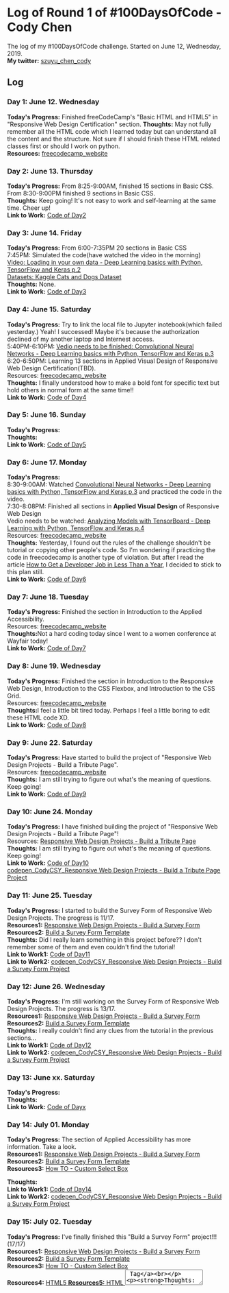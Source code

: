 # Log of Round 1 of #100DaysOfCode - Cody Chen

The log of my #100DaysOfCode challenge. Started on June 12, Wednesday, 2019.<br>
<strong>My twitter:</strong> <a href="https://twitter.com/szuyu_chen_cody">szuyu_chen_cody</a><br> 
## Log

### Day 1: June 12. Wednesday
<strong>Today's Progress:</strong> Finished freeCodeCamp's "Basic HTML and HTML5" in "Responsive Web Design Certification" section.
<strong>Thoughts:</strong> May not fully remember all the HTML code which I learned today but can understand all the content and the structure. Not sure if I should finish these HTML related classes first or should I work on python.<br>
<strong>Resources:</strong> <a href="https://learn.freecodecamp.org/">freecodecamp_website</a><br>


### Day 2: June 13. Thursday
<strong>Today's Progress:</strong> From 8:25-9:00AM, finished 15 sections in Basic CSS. <br>
From 8:30-9:00PM finished 9 sections in Basic CSS.<br>
<strong>Thoughts:</strong> Keep going! It's not easy to work and self-learning at the same time. Cheer up!<br>
<strong>Link to Work:</strong> <a href="https://github.com/chen-szuyu-cody/100-days-of-code/blob/master/r1code/day2">Code of Day2</a><br>


### Day 3: June 14. Friday
<strong>Today's Progress:</strong> From 6:00-7:35PM 20 sections in Basic CSS <br>
7:45PM: Simulated the code(have watched the video in the morning) <br>
<a href="https://www.youtube.com/watch?v=j-3vuBynnOE&t=232s">Video: Loading in your own data - Deep Learning basics with Python, TensorFlow and Keras p.2</a><br>
<a href="https://www.microsoft.com/en-us/download/details.aspx?id=54765">Datasets: Kaggle Cats and Dogs Dataset</a><br>
<strong>Thoughts:</strong> None.<br>
<strong>Link to Work:</strong> <a href="https://github.com/chen-szuyu-cody/100-days-of-code/blob/master/r1code/day3">Code of Day3</a><br>


### Day 4: June 15. Saturday
<strong>Today's Progress:</strong> Try to link the local file to Jupyter inotebook(which failed yesterday.) Yeah! I successed! Maybe it's because the authorization declined of my another laptop and Internest access.<br>
5:40PM-6:10PM: </strong> <a href="https://www.youtube.com/watch?v=WvoLTXIjBYU">Vedio needs to be finished: Convolutional Neural Networks - Deep Learning basics with Python, TensorFlow and Keras p.3</a><br>
6:20-6:50PM: Learning 13 sections in Applied Visual Design of Responsive Web Design Certification(TBD).<br>
Resources:</strong> <a href="https://learn.freecodecamp.org/">freecodecamp_website</a><br>
<strong>Thoughts:</strong> I finally understood how to make a bold font for specific text but hold others in normal form at the same time!!<br>
<strong>Link to Work:</strong> <a href="https://github.com/chen-szuyu-cody/100-days-of-code/blob/master/r1code/day4">Code of Day4</a><br>

### Day 5: June 16. Sunday
<strong>Today's Progress:</strong> <br>
<strong>Thoughts:</strong> <br>
<strong>Link to Work:</strong> <a href="https://github.com/chen-szuyu-cody/100-days-of-code/blob/master/r1code/day5">Code of Day5</a><br>

### Day 6: June 17. Monday
<strong>Today's Progress:</strong> <br>
8:30-9:00AM: Watched <a href="https://www.youtube.com/watch?v=WvoLTXIjBYU">Convolutional Neural Networks - Deep Learning basics with Python, TensorFlow and Keras p.3</a> and practiced the code in the video.<br> 
7:30-8:08PM: Finished all sections in <strong>Applied Visual Design</strong> of Responsive Web Design <br>
Vedio needs to be watched: <a href="https://www.youtube.com/watch?v=BqgTU7_cBnk">Analyzing Models with TensorBoard - Deep Learning with Python, TensorFlow and Keras p.4</a><br>
Resources:</strong> <a href="https://learn.freecodecamp.org/">freecodecamp_website</a><br>
<strong>Thoughts:</strong> Yesterday, I found out the rules of the challenge shouldn't be tutorial or copying other people's code. So I'm wondering if practicing the code in freecodecamp is another type of violation. But after I read the article <a href="https://www.freecodecamp.org/news/how-to-get-a-developer-job-in-less-than-a-year-c27bbfe71645/"> How to Get a Developer Job in Less Than a Year</a>, I decided to stick to this plan still. <br>
<strong>Link to Work:</strong> <a href="https://github.com/chen-szuyu-cody/100-days-of-code/blob/master/r1code/day6">Code of Day6</a><br>

### Day 7: June 18. Tuesday
<strong>Today's Progress:</strong>
Finished the section in Introduction to the Applied Accessibility.<br>
Resources:</strong> <a href="https://learn.freecodecamp.org/">freecodecamp_website</a><br>
<strong>Thoughts:</strong>Not a hard coding today since I went to a women conference at Wayfair today!<br>
<strong>Link to Work:</strong> <a href="https://github.com/chen-szuyu-cody/100-days-of-code/blob/master/r1code/day7">Code of Day7</a><br>

### Day 8: June 19. Wednesday
<strong>Today's Progress:</strong>
Finished the section in Introduction to the Responsive Web Design, Introduction to the CSS Flexbox, and Introduction to the CSS Grid.<br>
Resources:</strong> <a href="https://learn.freecodecamp.org/">freecodecamp_website</a><br>
<strong>Thoughts:</strong>I feel a little bit tired today. Perhaps I feel a little boring to edit these HTML code XD.<br>
<strong>Link to Work:</strong> <a href="https://github.com/chen-szuyu-cody/100-days-of-code/blob/master/r1code/day8">Code of Day8</a><br>

### Day 9: June 22. Saturday
<strong>Today's Progress:</strong>
Have started to build the project of "Responsive Web Design Projects - Build a Tribute Page".
<br>
Resources:</strong> <a href="https://learn.freecodecamp.org/">freecodecamp_website</a><br>
<strong>Thoughts:</strong> I am still trying to figure out what's the meaning of questions. Keep going! <br>
<strong>Link to Work:</strong> <a href="https://github.com/chen-szuyu-cody/100-days-of-code/blob/master/r1code/day9">Code of Day9</a><br>

### Day 10: June 24. Monday
<strong>Today's Progress:</strong>
I have finished building the project of "Responsive Web Design Projects - Build a Tribute Page"!
<br>
Resources:</strong> <a href="https://learn.freecodecamp.org/responsive-web-design/responsive-web-design-projects/build-a-tribute-page">Responsive Web Design Projects - Build a Tribute Page</a><br>
<strong>Thoughts:</strong> I am still trying to figure out what's the meaning of questions. Keep going! <br>
<strong>Link to Work:</strong> <a href="https://github.com/chen-szuyu-cody/100-days-of-code/blob/master/r1code/day10">Code of Day10</a><br>
<a href="https://codepen.io/CodyCSY/pen/LKLrJe">codepen_CodyCSY_Responsive Web Design Projects - Build a Tribute Page Project</a>


### Day 11: June 25. Tuesday
<strong>Today's Progress:</strong>
I started to build the Survey Form of Responsive Web Design Projects. The progress is 11/17.
<br>
<strong>Resources1:</strong> <a href="https://learn.freecodecamp.org/responsive-web-design/responsive-web-design-projects/build-a-survey-form/">Responsive Web Design Projects - Build a Survey Form</a><br>
<strong>Resources2:</strong> <a href="https://codepen.io/freeCodeCamp/full/VPaoNP">Build a Survey Form Template</a><br>
<strong>Thoughts:</strong> Did I really learn something in this project before?? I don't remember some of them and even couldn't find the tutorial! <br>
<strong>Link to Work1:</strong> <a href="https://github.com/chen-szuyu-cody/100-days-of-code/blob/master/r1code/day11">Code of Day11</a><br>
<strong>Link to Work2:</strong> <a href="https://codepen.io/CodyCSY/pen/vqJaqo">codepen_CodyCSY_Responsive Web Design Projects - Build a Survey Form Project</a>


### Day 12: June 26. Wednesday
<strong>Today's Progress:</strong>
I'm still working on the Survey Form of Responsive Web Design Projects. The progress is 13/17.
<br>
<strong>Resources1:</strong> <a href="https://learn.freecodecamp.org/responsive-web-design/responsive-web-design-projects/build-a-survey-form/">Responsive Web Design Projects - Build a Survey Form</a><br>
<strong>Resources2:</strong> <a href="https://codepen.io/freeCodeCamp/full/VPaoNP">Build a Survey Form Template</a><br>
<strong>Thoughts:</strong> I really couldn't find any clues from the tutorial in the previous sections... <br>
<strong>Link to Work1:</strong> <a href="https://github.com/chen-szuyu-cody/100-days-of-code/blob/master/r1code/day12">Code of Day12</a><br>
<strong>Link to Work2:</strong> <a href="https://codepen.io/CodyCSY/pen/vqJaqo">codepen_CodyCSY_Responsive Web Design Projects - Build a Survey Form Project</a>

### Day 13: June xx. Saturday
<strong>Today's Progress:</strong> <br>
<strong>Thoughts:</strong> <br>
<strong>Link to Work:</strong> <a href="r1code/dayx">Code of Dayx</a><br>


### Day 14: July 01. Monday
<strong>Today's Progress:</strong>
The section of Applied Accessibility has more information. Take a look.
<br>
<strong>Resources1:</strong> <a href="https://learn.freecodecamp.org/responsive-web-design/responsive-web-design-projects/build-a-survey-form/">Responsive Web Design Projects - Build a Survey Form</a><br>
<strong>Resources2:</strong> <a href="https://codepen.io/freeCodeCamp/full/VPaoNP">Build a Survey Form Template</a><br>
<strong>Resources3:</strong> <a href="https://www.w3schools.com/howto/howto_custom_select.asp">How TO - Custom Select Box</a><br>

<strong>Thoughts:</strong> <br>
<strong>Link to Work1:</strong> <a href="https://github.com/chen-szuyu-cody/100-days-of-code/blob/master/r1code/day14">Code of Day14</a><br>
<strong>Link to Work2:</strong> <a href="https://codepen.io/CodyCSY/pen/vqJaqo">codepen_CodyCSY_Responsive Web Design Projects - Build a Survey Form Project</a>

### Day 15: July 02. Tuesday
<strong>Today's Progress:</strong>
I've finally finished this "Build a Survey Form" project!!! (17/17)
<br>
<strong>Resources1:</strong> <a href="https://learn.freecodecamp.org/responsive-web-design/responsive-web-design-projects/build-a-survey-form/">Responsive Web Design Projects - Build a Survey Form</a><br>
<strong>Resources2:</strong> <a href="https://codepen.io/freeCodeCamp/full/VPaoNP">Build a Survey Form Template</a><br>
<strong>Resources3:</strong> <a href="https://www.w3schools.com/howto/howto_custom_select.asp">How TO - Custom Select Box</a><br>
<strong>Resources4:</strong> <a href="https://stackoverflow.com/questions/10186913/html5-textarea-placeholder-not-appearing">HTML5 
<strong>Resources5:</strong> <a href="https://www.w3schools.com/tags/tag_textarea.asp">HTML <textarea> Tag</a><br>

<strong>Thoughts:</strong>The layout of my text is not so good and I almost don't remember many of the knowladge I've learned in the previous sections. But I'm still proud of myself! Keep going!! <br>
<strong>Link to Work1:</strong> <a href="https://github.com/chen-szuyu-cody/100-days-of-code/blob/master/r1code/day15">Code of Day15</a><br>
<strong>Link to Work2:</strong> <a href="https://codepen.io/CodyCSY/pen/vqJaqo">codepen_CodyCSY_Responsive Web Design Projects - Build a Survey Form Project</a>


----------------------------------Template-----------------
### Day x: June xx. Saturday
<strong>Today's Progress:</strong> <br>
<strong>Thoughts:</strong> <br>
<strong>Link to Work:</strong> <a href="r1code/dayx">Code of Dayx</a><br>

